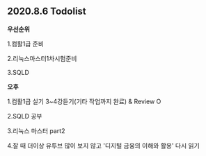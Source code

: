 ## 2020.8.6 Todolist



**우선순위**

1.컴활1급 준비

2.리눅스마스터1차시험준비

3.SQLD



**오후**

1.컴활1급 실기 3~4강듣기(기타 작업까지 완료) & Review O

2.SQLD 공부

3.리눅스 마스터 part2

4.잘 때 더이상 유투브 많이 보지 않고 '디지털 금융의 이해와 활용' 다시 읽기